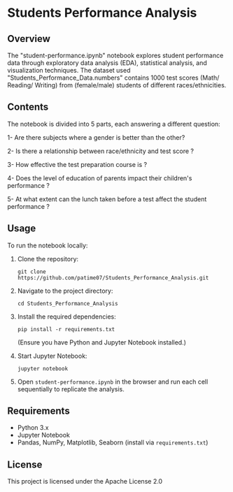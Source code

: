 # Students Performance Analysis

## Overview

The "student-performance.ipynb" notebook explores student performance data through exploratory data analysis (EDA), statistical analysis, and visualization techniques. The dataset used "Students_Performance_Data.numbers" contains 1000 test scores (Math/ Reading/ Writing) from (female/male) students of different races/ethnicities. 

## Contents

The notebook is divided into 5 parts, each answering a different question: 

1- Are there subjects where a gender is better than the other?

2- Is there a relationship between race/ethnicity and test score ?

3- How effective the test preparation course is ?

4- Does the level of education of parents impact their children's performance ?

5- At what extent can the lunch taken before a test affect the student performance ?

## Usage

To run the notebook locally:

1. Clone the repository:
   ```
   git clone https://github.com/patime07/Students_Performance_Analysis.git
   ```
2. Navigate to the project directory:
   ```
   cd Students_Performance_Analysis
   ```
3. Install the required dependencies:
   ```
   pip install -r requirements.txt
   ```
   (Ensure you have Python and Jupyter Notebook installed.)

4. Start Jupyter Notebook:
   ```
   jupyter notebook
   ```
5. Open `student-performance.ipynb` in the browser and run each cell sequentially to replicate the analysis.

## Requirements

- Python 3.x
- Jupyter Notebook
- Pandas, NumPy, Matplotlib, Seaborn (install via `requirements.txt`)

## License

This project is licensed under the Apache License 2.0

